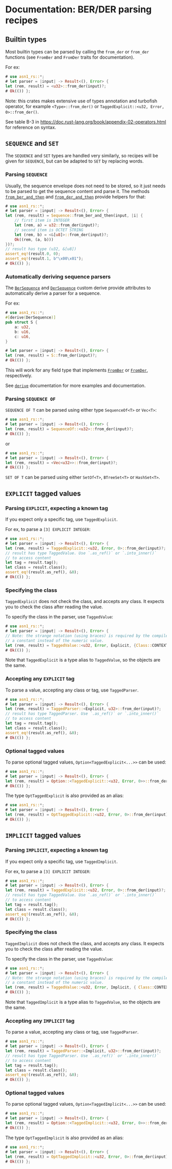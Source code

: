 # Documentation: BER/DER parsing recipes

## Builtin types

Most builtin types can be parsed by calling the `from_der` or `from_der` functions (see `FromBer` and `FromDer` traits for documentation).

For ex:

```rust
# use asn1_rs::*;
# let parser = |input| -> Result<(), Error> {
let (rem, result) = <u32>::from_der(input)?;
# Ok(()) };
```

Note: this crates makes extensive use of types annotation and turbofish operator, for example `<Type>::from_der()` or `TaggedExplicit::<u32, Error, 0>::from_der()`.

See table B-3 in <https://doc.rust-lang.org/book/appendix-02-operators.html> for reference on syntax.

## `SEQUENCE` and `SET`

The `SEQUENCE` and `SET` types are handled very similarly, so recipes will be given for `SEQUENCE`, but can be adapted to `SET` by replacing words.

### Parsing `SEQUENCE`

Usually, the sequence envelope does not need to be stored, so it just needs to be parsed to get the sequence content and parse it.
The methods [`from_ber_and_then`](crate::Sequence::from_ber_and_then()) and [`from_der_and_then`](crate::Sequence::from_der_and_then()) provide helpers for that:

```rust
# use asn1_rs::*;
# let parser = |input| -> Result<(), Error> {
let (rem, result) = Sequence::from_ber_and_then(input, |i| {
    // first item is INTEGER
    let (rem, a) = u32::from_der(input)?;
    // second item is OCTET STRING
    let (rem, b) = <&[u8]>::from_der(input)?;
    Ok((rem, (a, b)))
})?;
// result has type (u32, &[u8])
assert_eq!(result.0, 0);
assert_eq!(result.1, b"\x00\x01");
# Ok(()) };
```

### Automatically deriving sequence parsers

The [`BerSequence`](crate::BerSequence) and [`DerSequence`](crate::DerSequence)
custom derive provide attributes to automatically derive a parser for a sequence.

For ex:

```rust
# use asn1_rs::*;
#[derive(DerSequence)]
pub struct S {
    a: u32,
    b: u16,
    c: u16,
}

# let parser = |input| -> Result<(), Error> {
let (rem, result) = S::from_der(input)?;
# Ok(()) };
```

This will work for any field type that implements [`FromBer`](crate::FromBer) or [`FromDer`](crate::FromDer), respectively.

See [`derive`](mod@derive) documentation for more examples and documentation.

### Parsing `SEQUENCE OF`

`SEQUENCE OF T` can be parsed using either type `SequenceOf<T>` or `Vec<T>`:

```rust
# use asn1_rs::*;
# let parser = |input| -> Result<(), Error> {
let (rem, result) = SequenceOf::<u32>::from_der(input)?;
# Ok(()) };
```

or

```rust
# use asn1_rs::*;
# let parser = |input| -> Result<(), Error> {
let (rem, result) = <Vec<u32>>::from_der(input)?;
# Ok(()) };
```

`SET OF T` can be parsed using either `SetOf<T>`, `BTreeSet<T>` or `HashSet<T>`.

## `EXPLICIT` tagged values

### Parsing `EXPLICIT`, expecting a known tag

If you expect only a specific tag, use `TaggedExplicit`.

For ex, to parse a `[3] EXPLICIT INTEGER`:

```rust
# use asn1_rs::*;
# let parser = |input| -> Result<(), Error> {
let (rem, result) = TaggedExplicit::<u32, Error, 0>::from_der(input)?;
// result has type TaggedValue. Use `.as_ref()` or `.into_inner()`
// to access content
let tag = result.tag();
let class = result.class();
assert_eq!(result.as_ref(), &0);
# Ok(()) };
```

### Specifying the class

`TaggedExplicit` does not check the class, and accepts any class. It expects you to check the class after reading the value.


To specify the class in the parser, use `TaggedValue`:

```rust
# use asn1_rs::*;
# let parser = |input| -> Result<(), Error> {
// Note: the strange notation (using braces) is required by the compiler to use
// a constant instead of the numeric value.
let (rem, result) = TaggedValue::<u32, Error, Explicit, {Class::CONTEXT_SPECIFIC}, 0>::from_der(input)?;
# Ok(()) };
```

Note that `TaggedExplicit` is a type alias to `TaggedValue`, so the objects are the same.

### Accepting any `EXPLICIT` tag

To parse a value, accepting any class or tag, use `TaggedParser`.

```rust
# use asn1_rs::*;
# let parser = |input| -> Result<(), Error> {
let (rem, result) = TaggedParser::<Explicit, u32>::from_der(input)?;
// result has type TaggedParser. Use `.as_ref()` or `.into_inner()`
// to access content
let tag = result.tag();
let class = result.class();
assert_eq!(result.as_ref(), &0);
# Ok(()) };
```

### Optional tagged values

To parse optional tagged values, `Option<TaggedExplicit<...>>` can be used:

```rust
# use asn1_rs::*;
# let parser = |input| -> Result<(), Error> {
let (rem, result) = Option::<TaggedExplicit::<u32, Error, 0>>::from_der(input)?;
# Ok(()) };
```

The type `OptTaggedExplicit` is also provided as an alias:

```rust
# use asn1_rs::*;
# let parser = |input| -> Result<(), Error> {
let (rem, result) = OptTaggedExplicit::<u32, Error, 0>::from_der(input)?;
# Ok(()) };
```

## `IMPLICIT` tagged values

### Parsing `IMPLICIT`, expecting a known tag

If you expect only a specific tag, use `TaggedImplicit`.

For ex, to parse a `[3] EXPLICIT INTEGER`:

```rust
# use asn1_rs::*;
# let parser = |input| -> Result<(), Error> {
let (rem, result) = TaggedExplicit::<u32, Error, 0>::from_der(input)?;
// result has type TaggedValue. Use `.as_ref()` or `.into_inner()`
// to access content
let tag = result.tag();
let class = result.class();
assert_eq!(result.as_ref(), &0);
# Ok(()) };
```

### Specifying the class

`TaggedImplicit` does not check the class, and accepts any class. It expects you to check the class after reading the value.


To specify the class in the parser, use `TaggedValue`:

```rust
# use asn1_rs::*;
# let parser = |input| -> Result<(), Error> {
// Note: the strange notation (using braces) is required by the compiler to use
// a constant instead of the numeric value.
let (rem, result) = TaggedValue::<u32, Error, Implicit, { Class::CONTEXT_SPECIFIC }, 1>::from_der(input)?;
# Ok(()) };
```

Note that `TaggedImplicit` is a type alias to `TaggedValue`, so the objects are the same.

### Accepting any `IMPLICIT` tag

To parse a value, accepting any class or tag, use `TaggedParser`.

```rust
# use asn1_rs::*;
# let parser = |input| -> Result<(), Error> {
let (rem, result) = TaggedParser::<Implicit, u32>::from_der(input)?;
// result has type TaggedParser. Use `.as_ref()` or `.into_inner()`
// to access content
let tag = result.tag();
let class = result.class();
assert_eq!(result.as_ref(), &0);
# Ok(()) };
```

### Optional tagged values

To parse optional tagged values, `Option<TaggedImplicit<...>>` can be used:

```rust
# use asn1_rs::*;
# let parser = |input| -> Result<(), Error> {
let (rem, result) = Option::<TaggedImplicit::<u32, Error, 0>>::from_der(input)?;
# Ok(()) };
```

The type `OptTaggedImplicit` is also provided as an alias:

```rust
# use asn1_rs::*;
# let parser = |input| -> Result<(), Error> {
let (rem, result) = OptTaggedImplicit::<u32, Error, 0>::from_der(input)?;
# Ok(()) };
```
